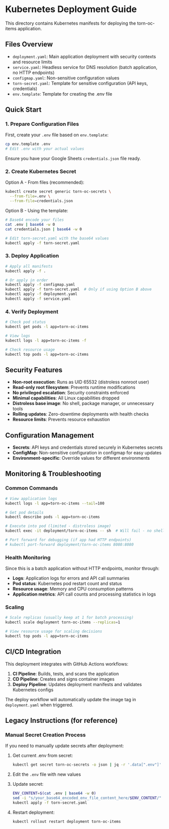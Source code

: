 # Kubernetes Deployment Guide

This directory contains Kubernetes manifests for deploying the torn-oc-items application.

## Files Overview

- `deployment.yaml`: Main application deployment with security contexts and resource limits
- `service.yaml`: Headless service for DNS resolution (batch application, no HTTP endpoints)
- `configmap.yaml`: Non-sensitive configuration values
- `torn-secret.yaml`: Template for sensitive configuration (API keys, credentials)
- `env.template`: Template for creating the .env file

## Quick Start

### 1. Prepare Configuration Files

First, create your `.env` file based on `env.template`:

```bash
cp env.template .env
# Edit .env with your actual values
```

Ensure you have your Google Sheets `credentials.json` file ready.

### 2. Create Kubernetes Secret

Option A - From files (recommended):
```bash
kubectl create secret generic torn-oc-secrets \
  --from-file=.env \
  --from-file=credentials.json
```

Option B - Using the template:
```bash
# Base64 encode your files
cat .env | base64 -w 0
cat credentials.json | base64 -w 0

# Edit torn-secret.yaml with the base64 values
kubectl apply -f torn-secret.yaml
```

### 3. Deploy Application

```bash
# Apply all manifests
kubectl apply -f .

# Or apply in order
kubectl apply -f configmap.yaml
kubectl apply -f torn-secret.yaml  # Only if using Option B above
kubectl apply -f deployment.yaml
kubectl apply -f service.yaml
```

### 4. Verify Deployment

```bash
# Check pod status
kubectl get pods -l app=torn-oc-items

# View logs
kubectl logs -l app=torn-oc-items -f

# Check resource usage
kubectl top pods -l app=torn-oc-items
```

## Security Features

- **Non-root execution**: Runs as UID 65532 (distroless nonroot user)
- **Read-only root filesystem**: Prevents runtime modifications
- **No privileged escalation**: Security constraints enforced
- **Minimal capabilities**: All Linux capabilities dropped
- **Distroless base image**: No shell, package manager, or unnecessary tools
- **Rolling updates**: Zero-downtime deployments with health checks
- **Resource limits**: Prevents resource exhaustion

## Configuration Management

- **Secrets**: API keys and credentials stored securely in Kubernetes secrets
- **ConfigMap**: Non-sensitive configuration in configmap for easy updates
- **Environment-specific**: Override values for different environments

## Monitoring & Troubleshooting

### Common Commands

```bash
# View application logs
kubectl logs -l app=torn-oc-items --tail=100

# Get pod details
kubectl describe pods -l app=torn-oc-items

# Execute into pod (limited - distroless image)
kubectl exec -it deployment/torn-oc-items -- sh  # Will fail - no shell

# Port forward for debugging (if app had HTTP endpoints)
# kubectl port-forward deployment/torn-oc-items 8080:8080
```

### Health Monitoring

Since this is a batch application without HTTP endpoints, monitor through:

- **Logs**: Application logs for errors and API call summaries
- **Pod status**: Kubernetes pod restart count and status
- **Resource usage**: Memory and CPU consumption patterns
- **Application metrics**: API call counts and processing statistics in logs

### Scaling

```bash
# Scale replicas (usually keep at 1 for batch processing)
kubectl scale deployment torn-oc-items --replicas=1

# View resource usage for scaling decisions
kubectl top pods -l app=torn-oc-items
```

## CI/CD Integration

This deployment integrates with GitHub Actions workflows:

1. **CI Pipeline**: Builds, tests, and scans the application
2. **CD Pipeline**: Creates and signs container images  
3. **Deploy Pipeline**: Updates deployment manifests and validates Kubernetes configs

The deploy workflow will automatically update the image tag in `deployment.yaml` when triggered.

## Legacy Instructions (for reference)

### Manual Secret Creation Process

If you need to manually update secrets after deployment:

1. Get current .env from secret:
   ```bash
   kubectl get secret torn-oc-secrets -o json | jq -r '.data[".env"]' | base64 -d > .env
   ```

2. Edit the `.env` file with new values

3. Update secret:
   ```bash
   ENV_CONTENT=$(cat .env | base64 -w 0)
   sed -i "s/your_base64_encoded_env_file_content_here/$ENV_CONTENT/" torn-secret.yaml
   kubectl apply -f torn-secret.yaml
   ```

4. Restart deployment:
   ```bash
   kubectl rollout restart deployment torn-oc-items
   ```
